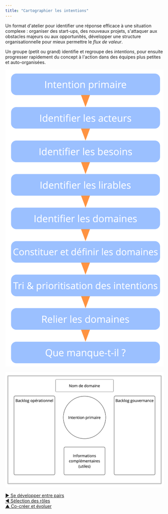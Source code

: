 ```yaml
---
title: "Cartographier les intentions"
---
```



Un format d'atelier pour identifier une réponse efficace à une situation complexe : organiser des start-ups, des nouveaux projets, s'attaquer aux obstacles majeurs ou aux opportunités, développer une structure organisationnelle pour mieux permettre le <dfn data-info="Flux de valeur: Les livrables voyageant traversant une organisation vers les clients ou d&apos;autres intervenants.">flux de valeur</dfn>.

Un groupe (petit ou grand) identifie et regroupe des <dfn data-info="Intention: La motivation d&apos;un groupe ou d&apos;une personne pour répondre à une situation particulière.">intentions</dfn>, pour ensuite progresser rapidement du concept à l'action dans des équipes plus petites et auto-organisées.

![Cartographier les intentions : processus](img/process/driver-mapping.png)

![Cartographier les intentions: un modèle pour les domaines](img/templates/domain-template.png)

[&#9654; Se développer entre pairs](peer-development.html)<br/>[&#9664; Sélection des rôles](role-selection.html)<br/>[&#9650; Co-créer et évoluer](co-creation-and-evolution.html)

